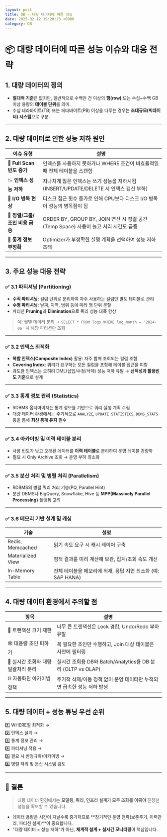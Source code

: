 ```yaml
---
layout: post
title: DB - 대량 데이터에 따른 성능
date: 2025-02-12 19:20:23 +0900
category: DB
---
```

# 📦 대량 데이터에 따른 성능 이슈와 대응 전략

## 1. 대량 데이터의 정의

- **절대적 기준**은 없지만, 일반적으로 수백만 건 이상의 **행(row)** 또는 수십~수백 GB 이상 용량의 **테이블 단위**를 의미.
- 수십 테라바이트(TB) 또는 페타바이트(PB) 이상을 다루는 경우는 **초대규모(빅데이터) 시스템**으로 구분.

---

## 2. 대량 데이터로 인한 성능 저하 원인

| 이슈 유형 | 설명 |
|-----------|------|
| 🔄 **Full Scan 빈도 증가** | 인덱스를 사용하지 못하거나 WHERE 조건이 비효율적일 때 전체 테이블을 스캔함 |
| 📉 **인덱스 성능 저하** | 지나치게 많은 인덱스는 쓰기 성능을 저하시킴 (INSERT/UPDATE/DELETE 시 인덱스 갱신 부하) |
| 📄 **I/O 병목 현상** | 디스크 접근 횟수 증가로 인해 CPU보다 디스크 I/O 병목이 성능의 병목점이 됨 |
| 🔢 **정렬/그룹/조인 비용 급증** | ORDER BY, GROUP BY, JOIN 연산 시 정렬 공간(Temp Space) 사용이 늘고 처리 시간도 급증 |
| 🧮 **통계 정보 부정확** | Optimizer가 부정확한 실행 계획을 선택하여 성능 저하 초래 |

---

## 3. 주요 성능 대응 전략

### ✅ 3.1 파티셔닝 (Partitioning)

- **수직 파티셔닝**: 컬럼 단위로 분리하여 자주 사용하는 컬럼만 별도 테이블로 관리
- **수평 파티셔닝**: 날짜, 지역, 범위 등에 따라 행 단위 분할
- 파티션 **Pruning**과 **Elimination**으로 쿼리 성능 대폭 향상

> 예: 월별 데이터 분리 → `SELECT * FROM logs WHERE log_month = '2024-06'` 시 해당 파티션만 조회

---

### ✅ 3.2 인덱스 최적화

- **복합 인덱스(Composite Index)** 활용: 자주 함께 조회되는 컬럼 조합
- **Covering Index**: 쿼리가 요구하는 모든 컬럼을 포함해 테이블 접근을 피함
- 과도한 인덱스는 오히려 DML(삽입/수정/삭제) 성능 저하 유발 → **선택성과 활용빈도 기준**으로 설계

---

### ✅ 3.3 통계 정보 관리 (Statistics)

- RDBMS 옵티마이저는 통계 정보를 기반으로 쿼리 실행 계획 수립
- 대량 데이터 환경에서는 주기적으로 `ANALYZE`, `UPDATE STATISTICS`, `DBMS_STATS` 등을 통해 **최신 통계 유지** 필수

---

### ✅ 3.4 아카이빙 및 이력 테이블 분리

- 사용 빈도가 낮고 오래된 데이터를 **이력 테이블**로 분리하여 운영 테이블 경량화
- 필요 시 Only Archive 조회 → 운영 부하 최소화

---

### ✅ 3.5 분산 처리 및 병렬 처리 (Parallelism)

- RDBMS의 병렬 쿼리 처리 기능(PQ, Parallel Hint)
- 분산 DBMS나 BigQuery, Snowflake, Hive 등 **MPP(Massively Parallel Processing)** 플랫폼 고려

---

### ✅ 3.6 메모리 기반 설계 및 캐싱

| 기술 | 설명 |
|------|------|
| Redis, Memcached | 읽기 속도 요구 시 캐시 레이어 구축 |
| Materialized View | 정적 결과를 미리 계산해 보관, 집계/조회 속도 개선 |
| In-Memory Table | 전체 테이블을 메모리에 적재, 응답 지연 최소화 (예: SAP HANA) |

---

## 4. 대량 데이터 환경에서 주의할 점

| 항목 | 설명 |
|------|------|
| 🔄 트랜잭션 크기 제한 | 너무 큰 트랜잭션은 Lock 경합, Undo/Redo 부하 유발 |
| 🕸️ 대용량 조인 피하기 | 꼭 필요한 조인만 수행하고, Join 대상 테이블은 사전에 필터링 |
| 🛑 실시간 조회와 대량 일괄처리 분리 | 실시간 조회용 DB와 Batch/Analytics용 DB 분리 (OLTP vs OLAP) |
| ⛓️ 자동화된 아카이빙 정책 | 주기적 삭제/이동 정책 없이 운영 데이터만 누적되면 급속한 성능 저하 발생 |

---

## 5. 대량 데이터 + 성능 튜닝 우선 순위

1️⃣ WHERE절 최적화 →  
2️⃣ 인덱스 설계 →  
3️⃣ 통계 정보 관리 →  
4️⃣ 파티셔닝 적용 →  
5️⃣ 필요 시 반정규화/아카이빙 →  
6️⃣ 병렬 처리 및 분산 시스템 검토

---

## 💬 결론

> 대량 데이터 환경에서는 **모델링, 쿼리, 인프라 설계가 모두 조화를 이뤄야** 진정한 성능을 확보할 수 있습니다.

- 데이터 용량은 시간이 지날수록 증가하므로 **장기적인 운영 전략(보존주기, 이력관리, 파티션 설계)**이 중요합니다.
- "대량 데이터 = 성능 저하"가 아닌, **체계적 설계 + 실시간 모니터링**이 핵심입니다.